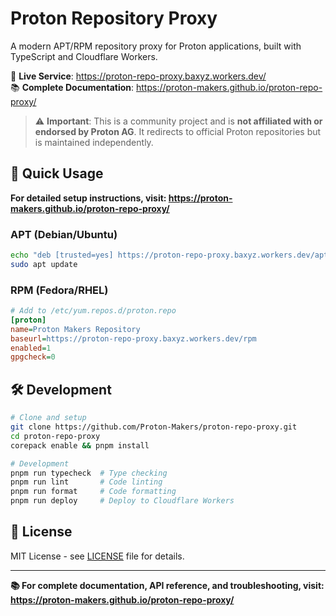 # Proton Repository Proxy

A modern APT/RPM repository proxy for Proton applications, built with TypeScript and Cloudflare Workers.

🚀 **Live Service**: <https://proton-repo-proxy.baxyz.workers.dev/>  
📚 **Complete Documentation**: <https://proton-makers.github.io/proton-repo-proxy/>

> ⚠️ **Important**: This is a community project and is **not affiliated with or endorsed by Proton AG**. It redirects to official Proton repositories but is maintained independently.

## 📖 Quick Usage

**For detailed setup instructions, visit: <https://proton-makers.github.io/proton-repo-proxy/>**

### APT (Debian/Ubuntu)

```bash
echo "deb [trusted=yes] https://proton-repo-proxy.baxyz.workers.dev/apt stable main" | sudo tee /etc/apt/sources.list.d/proton-repo-proxy.list
sudo apt update
```

### RPM (Fedora/RHEL)

```ini
# Add to /etc/yum.repos.d/proton.repo
[proton]
name=Proton Makers Repository
baseurl=https://proton-repo-proxy.baxyz.workers.dev/rpm
enabled=1
gpgcheck=0
```

## 🛠️ Development

```bash
# Clone and setup
git clone https://github.com/Proton-Makers/proton-repo-proxy.git
cd proton-repo-proxy
corepack enable && pnpm install

# Development
pnpm run typecheck  # Type checking
pnpm run lint       # Code linting  
pnpm run format     # Code formatting
pnpm run deploy     # Deploy to Cloudflare Workers
```

## 📜 License

MIT License - see [LICENSE](LICENSE) file for details.

---

**📚 For complete documentation, API reference, and troubleshooting, visit: <https://proton-makers.github.io/proton-repo-proxy/>**
